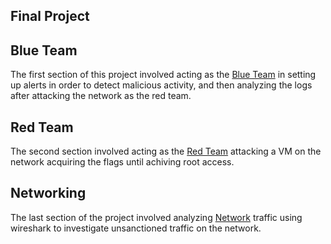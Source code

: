 ## Final Project

## Blue Team
The first section of this project involved acting as the [Blue Team](https://github.com/Jerec-Huddleston/Bootcamp-Homework/tree/main/24-Final-Project/Blue) in setting up alerts in order to detect malicious activity, and then analyzing the logs after attacking the network as the red team.

## Red Team
The second section involved acting as the [Red Team](https://github.com/Jerec-Huddleston/Bootcamp-Homework/tree/main/24-Final-Project/Red) attacking a VM on the network acquiring the flags until achiving root access.

## Networking
The last section of the project involved analyzing [Network](https://github.com/Jerec-Huddleston/Bootcamp-Homework/tree/main/24-Final-Project/Network) traffic using wireshark to investigate unsanctioned traffic on the network.